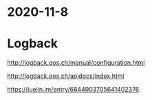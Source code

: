 # 2020-11-8

# Logback

http://logback.qos.ch/manual/configuration.html

http://logback.qos.ch/apidocs/index.html

https://juejin.im/entry/6844903705641402376
